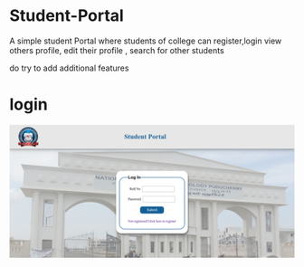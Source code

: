 # Student-Portal
A simple student Portal where students of college can register,login
view others profile, edit their profile , search for other students

do try to add additional features

# login
![login](login.png)
